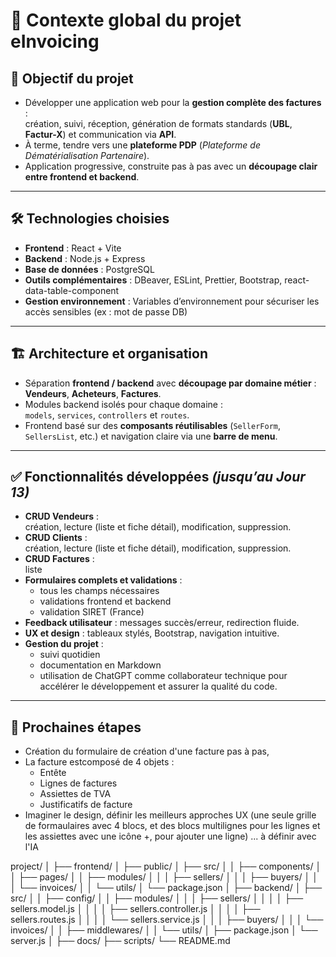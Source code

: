 # 📄 Contexte global du projet **eInvoicing**

## 🎯 Objectif du projet

- Développer une application web pour la **gestion complète des factures** :  
  création, suivi, réception, génération de formats standards (**UBL**, **Factur-X**) et communication via **API**.  
- À terme, tendre vers une **plateforme PDP** (*Plateforme de Dématérialisation Partenaire*).  
- Application progressive, construite pas à pas avec un **découpage clair entre frontend et backend**.

---

## 🛠 Technologies choisies

- **Frontend** : React + Vite  
- **Backend** : Node.js + Express  
- **Base de données** : PostgreSQL  
- **Outils complémentaires** : DBeaver, ESLint, Prettier, Bootstrap, react-data-table-component  
- **Gestion environnement** : Variables d’environnement pour sécuriser les accès sensibles (ex : mot de passe DB)  

---

## 🏗 Architecture et organisation

- Séparation **frontend / backend** avec **découpage par domaine métier** :  
  **Vendeurs**, **Acheteurs**, **Factures**.  
- Modules backend isolés pour chaque domaine :  
  `models`, `services`, `controllers` et `routes`.  
- Frontend basé sur des **composants réutilisables** (`SellerForm`, `SellersList`, etc.) et navigation claire via une **barre de menu**.

---

## ✅ Fonctionnalités développées *(jusqu’au Jour 13)*

- **CRUD Vendeurs** :  
  création, lecture (liste et fiche détail), modification, suppression.  
- **CRUD Clients** :  
  création, lecture (liste et fiche détail), modification, suppression.    
- **CRUD Factures** :  
  liste       
- **Formulaires complets et validations** :  
  - tous les champs nécessaires  
  - validations frontend et backend  
  - validation SIRET (France)  
- **Feedback utilisateur** : messages succès/erreur, redirection fluide.  
- **UX et design** : tableaux stylés, Bootstrap, navigation intuitive.  
- **Gestion du projet** :  
  - suivi quotidien  
  - documentation en Markdown  
  - utilisation de ChatGPT comme collaborateur technique pour accélérer le développement et assurer la qualité du code.

---

## 📌 Prochaines étapes

- Création du formulaire de création d'une facture pas à pas, 
- La facture estcomposé de 4 objets :
  - Entête 
  - Lignes de factures
  - Assiettes de TVA
  - Justificatifs de facture
- Imaginer le design, définir les meilleurs approches UX (une seule grille de formaulaires avec 4 blocs, et des blocs multilignes pour les lignes et les assiettes avec une icône +, pour ajouter une ligne) ... à définir avec l'IA


project/
│
├── frontend/
│ ├── public/
│ ├── src/
│ │ ├── components/
│ │ ├── pages/
│ │ ├── modules/
│ │ │ ├── sellers/
│ │ │ ├── buyers/
│ │ │ └── invoices/
│ │ └── utils/
│ └── package.json
│
├── backend/
│ ├── src/
│ │ ├── config/
│ │ ├── modules/
│ │ │ ├── sellers/
│ │ │ │ ├── sellers.model.js
│ │ │ │ ├── sellers.controller.js
│ │ │ │ ├── sellers.routes.js
│ │ │ │ └── sellers.service.js
│ │ │ ├── buyers/
│ │ │ └── invoices/
│ │ ├── middlewares/
│ │ └── utils/
│ ├── package.json
│ └── server.js
│
├── docs/
├── scripts/
└── README.md